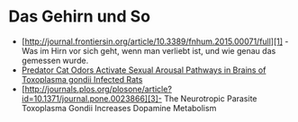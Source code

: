 
# Das Gehirn und So

*  [http://journal.frontiersin.org/article/10.3389/fnhum.2015.00071/full][1] - Was im Hirn vor sich geht, wenn man verliebt ist, und wie genau das gemessen wurde.
* [Predator Cat Odors Activate Sexual Arousal Pathways in Brains of Toxoplasma gondii Infected Rats][2]
* [http://journals.plos.org/plosone/article?id=10.1371/journal.pone.0023866][3]- The Neurotropic Parasite Toxoplasma Gondii Increases Dopamine Metabolism






[1]:	http://journal.frontiersin.org/article/10.3389/fnhum.2015.00071/full
[2]:	http://journals.plos.org/plosone/article?id=10.1371/journal.pone.0023277 "Predator Cat Odors Activate Sexual Arousal Pathways in Brains of Toxoplasma gondii Infected Rats"
[3]:	http://journals.plos.org/plosone/article?id=10.1371/journal.pone.0023866